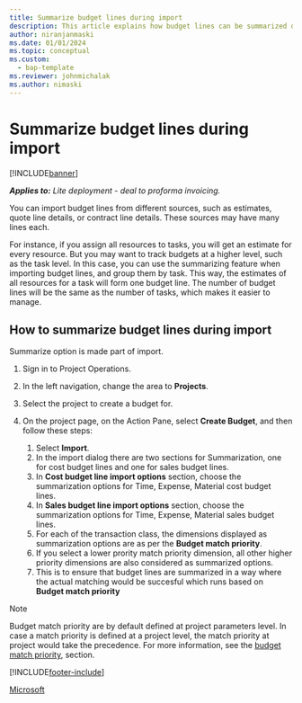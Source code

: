 ```yaml
---
title: Summarize budget lines during import
description: This article explains how budget lines can be summarized during import.
author: niranjanmaski
ms.date: 01/01/2024
ms.topic: conceptual
ms.custom: 
  - bap-template
ms.reviewer: johnmichalak
ms.author: nimaski
---
```


# Summarize budget lines during import

[!INCLUDE[banner](../../includes/banner.md)]

**_Applies to:_** _Lite deployment - deal to proforma invoicing._

You can import budget lines from different sources, such as estimates, quote line details, or contract line details. These sources may have many lines each.

For instance, if you assign all resources to tasks, you will get an estimate for every resource. 
But you may want to track budgets at a higher level, such as the task level. 
In this case, you can use the summarizing feature when importing budget lines, and group them by task. This way, the estimates of all resources for a task will form one budget line. The number of budget lines will be the same as the number of tasks, which makes it easier to manage.

## How to summarize budget lines during import

Summarize option is made part of import. 

1. Sign in to Project Operations.
1. In the left navigation, change the area to **Projects**.
1. Select the project to create a budget for.
1. On the project page, on the Action Pane, select **Create Budget**, and then follow these steps:

    1. Select **Import**.
    1. In the import dialog there are two sections for Summarization, one for cost budget lines and one for sales budget lines. 
    1. In **Cost budget line import options** section, choose the summarization options for Time, Expense, Material cost budget lines.
    1. In **Sales budget line import options** section, choose the summarization options for Time, Expense, Material sales budget lines.
    1. For each of the transaction class, the dimensions displayed as summarization options are as per the **Budget match priority**.
    2. If you select a lower prority match priority dimension, all other higher priority dimensions are also considered as summarized options.
    3. This is to ensure that budget lines are summarized in a way where the actual matching would be succesful which runs based on **Budget match priority**

> [!NOTE]
> Budget match priority are by default defined at project parameters level. In case a match priority is defined at a project level, the match priority at project would take the precedence. For more information, see the [budget match priority](budget-line-match-priority.md),  section.


[!INCLUDE[footer-include](../../includes/footer-banner.md)]

[Microsoft](https://www.microsoft.com)
